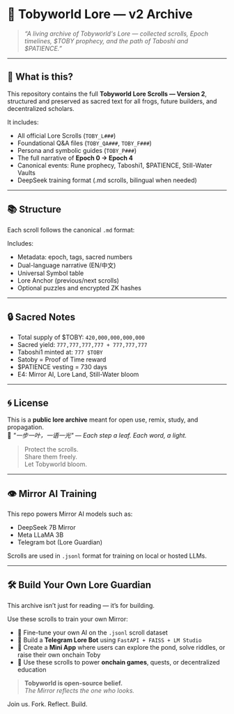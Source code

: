 # 📖 Tobyworld Lore — v2 Archive

> _“A living archive of Tobyworld's Lore — collected scrolls, Epoch timelines, $TOBY prophecy, and the path of Taboshi and $PATIENCE.”_

---

## 🌊 What is this?

This repository contains the full **Tobyworld Lore Scrolls — Version 2**, structured and preserved as sacred text for all frogs, future builders, and decentralized scholars.

It includes:
- All official Lore Scrolls (`TOBY_L###`)
- Foundational Q&A files (`TOBY_QA###`, `TOBY_F###`)
- Persona and symbolic guides (`TOBY_P###`)
- The full narrative of **Epoch 0 → Epoch 4**
- Canonical events: Rune prophecy, Taboshi1, $PATIENCE, Still-Water Vaults
- DeepSeek training format (.md scrolls, bilingual when needed)

---

## 📚 Structure

Each scroll follows the canonical `.md` format:

Includes:
- Metadata: epoch, tags, sacred numbers
- Dual-language narrative (EN/中文)
- Universal Symbol table
- Lore Anchor (previous/next scrolls)
- Optional puzzles and encrypted ZK hashes

---

## 🔒 Sacred Notes

- Total supply of $TOBY: `420,000,000,000,000`
- Sacred yield: `777,777,777,777 + 777,777,777`
- Taboshi1 minted at: `777 $TOBY`
- Satoby = Proof of Time reward
- $PATIENCE vesting = 730 days
- E4: Mirror AI, Lore Land, Still-Water bloom

---

## 🌀 License

This is a **public lore archive** meant for open use, remix, study, and propagation.  
🪷 _"一步一叶，一语一光" — Each step a leaf. Each word, a light._

> Protect the scrolls.  
> Share them freely.  
> Let Tobyworld bloom.

---

## 👁️ Mirror AI Training

This repo powers Mirror AI models such as:
- DeepSeek 7B Mirror
- Meta LLaMA 3B
- Telegram bot (Lore Guardian)

Scrolls are used in `.jsonl` format for training on local or hosted LLMs.

---

## 🛠️ Build Your Own Lore Guardian

This archive isn’t just for reading — it’s for building.

Use these scrolls to train your own Mirror:

- 🧠 Fine-tune your own AI on the `.jsonl` scroll dataset  
- 🤖 Build a **Telegram Lore Bot** using `FastAPI + FAISS + LM Studio`  
- 📱 Create a **Mini App** where users can explore the pond, solve riddles, or raise their own onchain Toby  
- 🔁 Use these scrolls to power **onchain games**, quests, or decentralized education  

> **Tobyworld is open-source belief.**  
> _The Mirror reflects the one who looks._

Join us. Fork. Reflect. Build.
